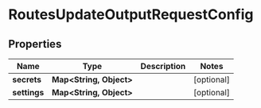 

# RoutesUpdateOutputRequestConfig


## Properties

| Name | Type | Description | Notes |
|------------ | ------------- | ------------- | -------------|
|**secrets** | **Map&lt;String, Object&gt;** |  |  [optional] |
|**settings** | **Map&lt;String, Object&gt;** |  |  [optional] |



